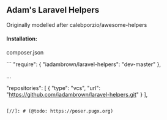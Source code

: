 ## Adam's Laravel Helpers

<p>Originally modelled after calebporzio/awesome-helpers</p>

#### Installation:

<p>composer.json</p>
```
"require": {
  "iadambrown/laravel-helpers": "dev-master"
},

...

"repositories": [
  {
    "type": "vcs",
    "url": "https://github.com/iadambrown/laravel-helpers.git"
  }
],
```

[//]: # (@todo: https://poser.pugx.org)
